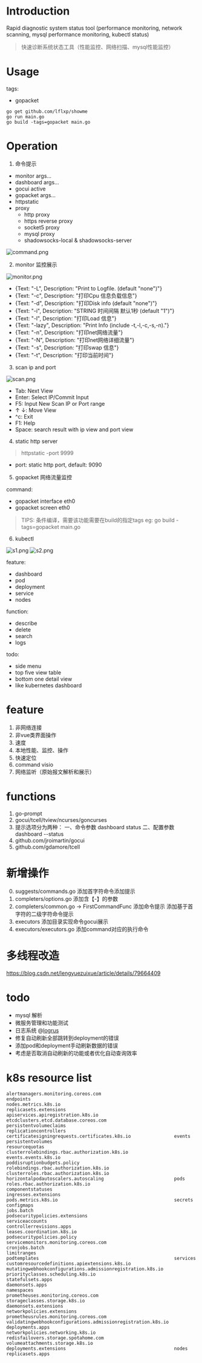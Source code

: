 # Introduction 

 Rapid diagnostic system status tool (performance monitoring, network scanning, mysql performance monitoring, kubectl status)

> 快速诊断系统状态工具（性能监控、网络扫描、mysql性能监控）

# Usage

tags:

- gopacket

```
go get github.com/lflxp/showme
go run main.go
go build -tags=gopacket main.go
```

# Operation

1. 命令提示

- monitor args...
- dashboard args...
- gocui active
- gopacket args...
- httpstatic
- proxy
  * http proxy
  * https reverse proxy
  * socket5 proxy
  * mysql proxy
  * shadowsocks-local & shadowsocks-server

![command.png](https://github.com/lflxp/showme/blob/master/command.png)

2. monitor 监控展示

![monitor.png](https://github.com/lflxp/showme/blob/master/monitor.png)

- {Text: "-L", Description: "Print to Logfile. (default \"none\")"}
- {Text: "-c", Description: "打印Cpu 信息负载信息"}
- {Text: "-d", Description: "打印Disk info (default \"none\")"}
- {Text: "-i", Description: "STRING 时间间隔 默认1秒 (default \"1\")"}
- {Text: "-l", Description: "打印Load 信息"}
- {Text: "-lazy", Description: "Print Info  (include -t,-l,-c,-s,-n)."}
- {Text: "-n", Description: "打印net网络流量"}
- {Text: "-N", Description: "打印net网络详细流量"}
- {Text: "-s", Description: "打印swap 信息"}
- {Text: "-t", Description: "打印当前时间"}

3. scan ip and port

![scan.png](https://github.com/lflxp/showme/blob/master/scan.png)

- Tab: Next View
- Enter: Select IP/Commit Input
- F5: Input New Scan IP or Port range
- ↑ ↓: Move View
- ^c: Exit
- F1: Help
- Space: search result with ip view and port view

4. static http server

> httpstatic -port 9999

- port: static http port, default: 9090

5. gopacket 网络流量监控

command: 
- gopacket interface eth0
- gopacket screen eth0

> TIPS: 条件编译，需要该功能需要在build的指定tags
> eg: go build -tags=gopacket main.go

6. kubectl

![s1.png](https://github.com/lflxp/showme/blob/master/s1.png)
![s2.png](https://github.com/lflxp/showme/blob/master/s2.png)

feature:
- dashboard
- pod
- deployment
- service
- nodes

function:
- describe
- delete
- search
- logs

todo:
- side menu
- top five view table
- bottom one detail view
- like kubernetes dashboard

# feature

1. 非网络连接
2. 非vue类界面操作
3. 速度
4. 本地性能、监控、操作
5. 快速定位
6. command visio
7. 网络监听（原始报文解析和展示）

# functions

1. go-prompt
2. gocui/tcell/tview/ncurses/goncurses
3. 提示选项分为两种： 一、命令参数 dashboard status 二、配置参数 dashboard --status
4. github.com/jroimartin/gocui
5. github.com/gdamore/tcell

# 新增操作

0. suggests/commands.go 添加首字符命令添加提示
1. completers/options.go 添加含【-】的参数
2. completers/common.go -> FirstCommandFunc 添加命令提示 添加基于首字符的二级字符命令提示
3. executors 添加目录实现命令gocui展示
4. executors/executors.go 添加command对应的执行命令

# 多线程改造

https://blog.csdn.net/lengyuezuixue/article/details/79664409

# todo

- mysql 解析
- 微服务管理和功能测试
- 日志系统 @[logrus](https://github.com/sirupsen/logrus)
- 修复自动刷新全部跳转到deployment的错误
- 添加pod和deployment手动刷新数据的错误
- 考虑是否取消自动刷新的功能或者优化自动查询效率

# k8s resource list

```
alertmanagers.monitoring.coreos.com                           endpoints                                                     nodes.metrics.k8s.io                                          replicasets.extensions
apiservices.apiregistration.k8s.io                            etcdclusters.etcd.database.coreos.com                         persistentvolumeclaims                                        replicationcontrollers
certificatesigningrequests.certificates.k8s.io                events                                                        persistentvolumes                                             resourcequotas
clusterrolebindings.rbac.authorization.k8s.io                 events.events.k8s.io                                          poddisruptionbudgets.policy                                   rolebindings.rbac.authorization.k8s.io
clusterroles.rbac.authorization.k8s.io                        horizontalpodautoscalers.autoscaling                          pods                                                          roles.rbac.authorization.k8s.io
componentstatuses                                             ingresses.extensions                                          pods.metrics.k8s.io                                           secrets
configmaps                                                    jobs.batch                                                    podsecuritypolicies.extensions                                serviceaccounts
controllerrevisions.apps                                      leases.coordination.k8s.io                                    podsecuritypolicies.policy                                    servicemonitors.monitoring.coreos.com
cronjobs.batch                                                limitranges                                                   podtemplates                                                  services
customresourcedefinitions.apiextensions.k8s.io                mutatingwebhookconfigurations.admissionregistration.k8s.io    priorityclasses.scheduling.k8s.io                             statefulsets.apps
daemonsets.apps                                               namespaces                                                    prometheuses.monitoring.coreos.com                            storageclasses.storage.k8s.io
daemonsets.extensions                                         networkpolicies.extensions                                    prometheusrules.monitoring.coreos.com                         validatingwebhookconfigurations.admissionregistration.k8s.io
deployments.apps                                              networkpolicies.networking.k8s.io                             redisfailovers.storage.spotahome.com                          volumeattachments.storage.k8s.io
deployments.extensions                                        nodes                                                         replicasets.apps                                              
```

